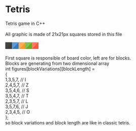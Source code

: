 # Tetris
Tetris game in C++ <br /> <br />
All graphic is made of 21x21px squares stored in this file <br /> <br />
![alt text](https://github.com/reniasa/Tetris/blob/master/SFML/element.jpg)
<br /> <br />
First square is responsible of board color, left are for blocks.
<br />
Blocks are generating from two dimensional array<br/>
int figures[blockVariations][blockLength] =<br/>
{<br/>
	1,3,5,7, // I<br/>
	2,4,5,7, // Z<br/>
	3,5,4,6, // S<br/>
	3,5,4,7, // T<br/>
	2,3,5,7, // L<br/>
	3,5,7,6, // J<br/>
	2,3,4,5, // O<br/>
};<br/>
so block variations and block length are like in classic tetris.

